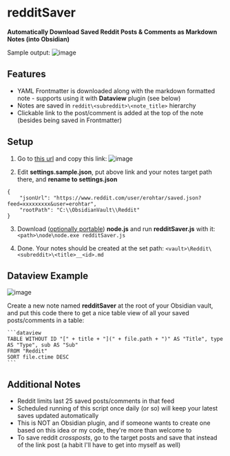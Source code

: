 # redditSaver
**Automatically Download Saved Reddit Posts & Comments as Markdown Notes (into Obsidian)**

Sample output:
![image](https://user-images.githubusercontent.com/5120628/200579098-6311b7f4-0a72-45df-9490-705c25bee720.png)


## Features
- YAML Frontmatter is downloaded along with the markdown formatted note - supports using it with **Dataview** plugin (see below)
- Notes are saved in `reddit\<subreddit>\<note_title>` hierarchy
- Clickable link to the post/comment is added at the top of the note (besides being saved in Frontmatter)


## Setup
1. Go to [this url](https://ssl.reddit.com/prefs/feeds/) and copy this link:
![image](https://user-images.githubusercontent.com/5120628/200579587-48bad4e3-e569-4417-a76c-3e88f2353fa7.png)

2. Edit **settings.sample.json**, put above link and your notes target path there, and **rename to settings.json**
```
{
	"jsonUrl": "https://www.reddit.com/user/erohtar/saved.json?feed=xxxxxxxxx&user=erohtar",
	"rootPath": "C:\\ObsidianVault\\Reddit"
}
```

3. Download ([optionally portable](https://github.com/garethflowers/nodejs-portable/)) **node.js** and run **redditSaver.js** with it:
`<path>\node\node.exe redditSaver.js`

4. Done. Your notes should be created at the set path:
`<vault>\Reddit\<subreddit>\<title>__<id>.md`

## Dataview Example
![image](https://user-images.githubusercontent.com/5120628/202477778-1867f76c-aebc-4ca9-98d7-879a4317bc38.png)

Create a new note named **redditSaver** at the root of your Obsidian vault, and put this code there to get a nice table view of all your saved posts/comments in a table:

````
```dataview
TABLE WITHOUT ID "[" + title + "](" + file.path + ")" AS "Title", type AS "Type", sub AS "Sub"
FROM "Reddit"
SORT file.ctime DESC
```
````

## Additional Notes
- Reddit limits last 25 saved posts/comments in that feed
- Scheduled running of this script once daily (or so) will keep your latest saves updated automatically
- This is NOT an Obsidian plugin, and if someone wants to create one based on this idea or my code, they're more than welcome to
- To save reddit *crossposts*, go to the target posts and save that instead of the link post (a habit I'll have to get into myself as well)

